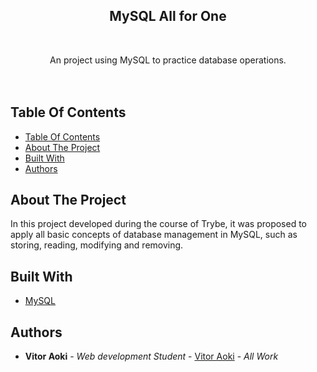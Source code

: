 <p align="center">
  <h2 align="center">MySQL All for One</h2>
  <br/>
  <p align="center">
    An project using MySQL to practice database operations.
    <br/>
     <br/>
     <br/>
  </p>
</p>

## Table Of Contents

- [Table Of Contents](#table-of-contents)
- [About The Project](#about-the-project)
- [Built With](#built-with)
- [Authors](#authors)

## About The Project

In this project developed during the course of Trybe, it was proposed to apply all basic concepts of database management in MySQL, such as storing, reading, modifying and removing.

## Built With

- [MySQL](https://www.mysql.com/)

## Authors

- **Vitor Aoki** - _Web development Student_ - [Vitor Aoki](https://github.com/vitoraok1/) - _All Work_
